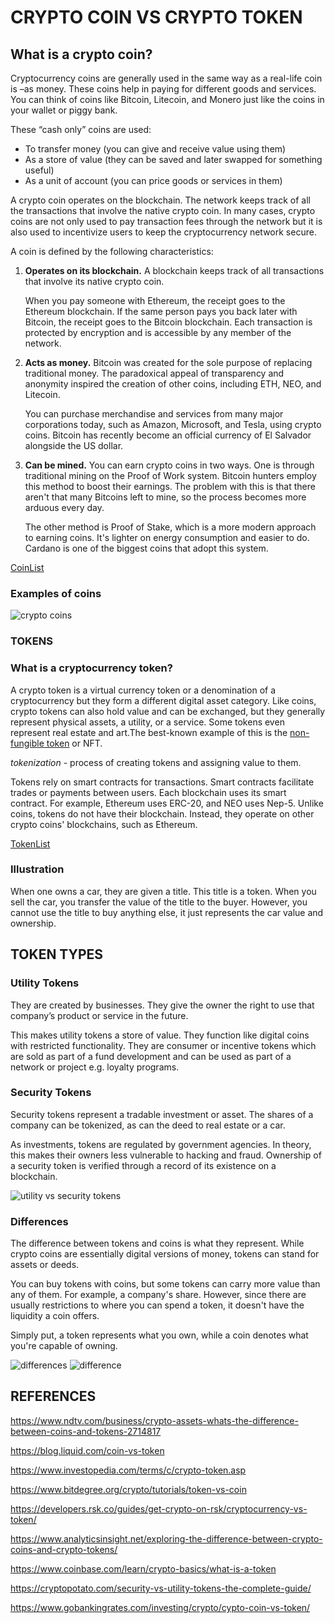 # CRYPTO COIN VS CRYPTO TOKEN

## What is a crypto coin?

Cryptocurrency coins are generally used in the same way as a real-life coin is –as money. These coins help in paying for different goods and services.
You can think of coins like Bitcoin, Litecoin, and Monero just like the coins in your wallet or piggy bank.

These “cash only” coins are used:

- To transfer money (you can give and receive value using them)
- As a store of value (they can be saved and later swapped for something useful)
- As a unit of account (you can price goods or services in them)

A crypto coin operates on the blockchain. The network keeps track of all the transactions that involve the native crypto coin. In many cases, crypto coins are not only used to pay transaction fees through the network but it is also used to incentivize users to keep the cryptocurrency network secure.

A coin is defined by the following characteristics:

1. **Operates on its blockchain.** A blockchain keeps track of all transactions that involve its native crypto coin.

    When you pay someone with Ethereum, the receipt goes to the Ethereum blockchain. If the same person pays you back later with Bitcoin, the receipt goes to the Bitcoin blockchain. Each transaction is protected by encryption and is accessible by any member of the network.

2. **Acts as money.** Bitcoin was created for the sole purpose of replacing traditional money. The paradoxical appeal of transparency and anonymity inspired the creation of other coins, including ETH, NEO, and Litecoin.

    You can purchase merchandise and services from many major corporations today, such as Amazon, Microsoft, and Tesla, using crypto coins. Bitcoin has recently become an official currency of El Salvador alongside the US dollar.

3. **Can be mined.** You can earn crypto coins in two ways. One is through traditional mining on the Proof of Work system. Bitcoin hunters employ this method to boost their earnings. The problem with this is that there aren't that many Bitcoins left to mine, so the process becomes more arduous every day.

    The other method is Proof of Stake, which is a more modern approach to earning coins. It's lighter on energy consumption and easier to do. Cardano is one of the biggest coins that adopt this system.

[CoinList](https://coinmarketcap.com/coins/views/all/)

### Examples of coins

![crypto coins](https://static.vecteezy.com/system/resources/thumbnails/000/211/204/original/golden-cryptocurrency-coin-icons-set.jpg)

### TOKENS

### What is a cryptocurrency token?

A crypto token is a virtual currency token or a denomination of a cryptocurrency but they form a different digital asset category. Like coins, crypto tokens can also hold value and can be exchanged, but they generally represent physical assets, a utility, or a service.
Some tokens even represent real estate and art.The best-known example of this is the [non-fungible token](https://www.gobankingrates.com/investing/crypto/best-nft-marketplaces/) or NFT.

*tokenization* - process of creating tokens and assigning value to them.

Tokens rely on smart contracts for transactions.
Smart contracts facilitate trades or payments between users. Each blockchain uses its smart contract. For example, Ethereum uses ERC-20, and NEO uses Nep-5.
Unlike coins, tokens do not have their blockchain. Instead, they operate on other crypto coins' blockchains, such as Ethereum.

[TokenList](https://coinmarketcap.com/tokens/views/all/)

### Illustration

When one owns a car, they are given a title. This title is a token. When you sell the car, you transfer the value of the title to the buyer. However, you cannot use the title to buy anything else, it just represents the car value and ownership.

## TOKEN TYPES

### Utility Tokens

They are created by businesses. They give the owner the right to use that company’s product or service in the future.

This makes utility tokens a store of value. They function like digital coins with restricted functionality.
They are consumer or incentive tokens which are sold as part of a fund development and can be used as part of a network or project e.g. loyalty programs.

### Security Tokens

Security tokens represent a tradable investment or asset. The shares of a company can be tokenized, as can the deed to real estate or a car.

As investments, tokens are regulated by government agencies. In theory, this makes their owners less vulnerable to hacking and fraud. Ownership of a security token is verified through a record of its existence on a blockchain.

![utility vs security tokens](https://cdn.shortpixel.ai/spai/w_780+q_lossless+ret_img+to_webp/https://cryptopotato.com/wp-content/uploads/2018/09/security_vs_utility_token.jpg)

### Differences

The difference between tokens and coins is what they represent. While crypto coins are essentially digital versions of money, tokens can stand for assets or deeds.

You can buy tokens with coins, but some tokens can carry more value than any of them. For example, a company's share. However, since there are usually restrictions to where you can spend a token, it doesn't have the liquidity a coin offers.

Simply put, a token represents what you own, while a coin denotes what you're capable of owning.

![differences](https://developers.rsk.co/assets/img/guides/get-crypto-on-rsk/crypto-token-1.jpg)
![difference](https://developers.rsk.co/assets/img/guides/get-crypto-on-rsk/crypto-token-2.jpg)

## REFERENCES

<https://www.ndtv.com/business/crypto-assets-whats-the-difference-between-coins-and-tokens-2714817>

<https://blog.liquid.com/coin-vs-token>

<https://www.investopedia.com/terms/c/crypto-token.asp>

<https://www.bitdegree.org/crypto/tutorials/token-vs-coin>

<https://developers.rsk.co/guides/get-crypto-on-rsk/cryptocurrency-vs-token/>

<https://www.analyticsinsight.net/exploring-the-difference-between-crypto-coins-and-crypto-tokens/>

<https://www.coinbase.com/learn/crypto-basics/what-is-a-token>

<https://cryptopotato.com/security-vs-utility-tokens-the-complete-guide/>

<https://www.gobankingrates.com/investing/crypto/cypto-coin-vs-token/>
